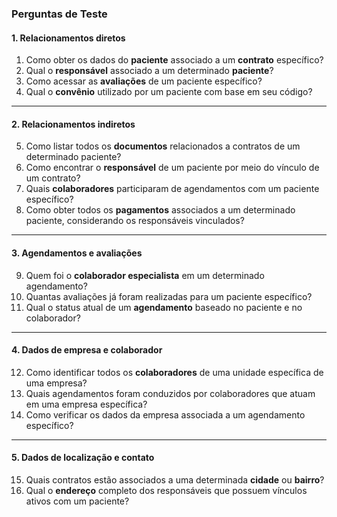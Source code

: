 ### **Perguntas de Teste**

#### **1. Relacionamentos diretos**
1. Como obter os dados do **paciente** associado a um **contrato** específico?
2. Qual o **responsável** associado a um determinado **paciente**?
3. Como acessar as **avaliações** de um paciente específico?
4. Qual o **convênio** utilizado por um paciente com base em seu código?

---

#### **2. Relacionamentos indiretos**
5. Como listar todos os **documentos** relacionados a contratos de um determinado paciente?
6. Como encontrar o **responsável** de um paciente por meio do vínculo de um contrato?
7. Quais **colaboradores** participaram de agendamentos com um paciente específico?
8. Como obter todos os **pagamentos** associados a um determinado paciente, considerando os responsáveis vinculados?

---

#### **3. Agendamentos e avaliações**
9. Quem foi o **colaborador especialista** em um determinado agendamento?
10. Quantas avaliações já foram realizadas para um paciente específico?
11. Qual o status atual de um **agendamento** baseado no paciente e no colaborador?

---

#### **4. Dados de empresa e colaborador**
12. Como identificar todos os **colaboradores** de uma unidade específica de uma empresa?
13. Quais agendamentos foram conduzidos por colaboradores que atuam em uma empresa específica?
14. Como verificar os dados da empresa associada a um agendamento específico?

---

#### **5. Dados de localização e contato**
15. Quais contratos estão associados a uma determinada **cidade** ou **bairro**?
16. Qual o **endereço** completo dos responsáveis que possuem vínculos ativos com um paciente?
